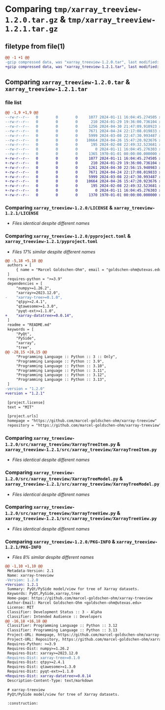 # Comparing `tmp/xarray_treeview-1.2.0.tar.gz` & `tmp/xarray_treeview-1.2.1.tar.gz`

## filetype from file(1)

```diff
@@ -1 +1 @@
-gzip compressed data, was "xarray_treeview-1.2.0.tar", last modified: Tue Apr 30 21:47:09 2024, max compression
+gzip compressed data, was "xarray_treeview-1.2.1.tar", last modified: Tue Apr 30 22:56:15 2024, max compression
```

## Comparing `xarray_treeview-1.2.0.tar` & `xarray_treeview-1.2.1.tar`

### file list

```diff
@@ -1,9 +1,9 @@
--rw-r--r--   0        0        0     1077 2024-01-11 16:04:45.274505 xarray_treeview-1.2.0/LICENSE
--rw-r--r--   0        0        0      210 2024-01-29 19:36:00.736104 xarray_treeview-1.2.0/README.md
--rw-r--r--   0        0        0     1256 2024-04-30 21:47:09.910923 xarray_treeview-1.2.0/pyproject.toml
--rw-r--r--   0        0        0     7671 2024-04-24 22:17:08.019833 xarray_treeview-1.2.0/src/xarray_treeview/XarrayTreeItem.py
--rw-r--r--   0        0        0     5999 2024-03-08 22:47:30.993487 xarray_treeview-1.2.0/src/xarray_treeview/XarrayTreeModel.py
--rw-r--r--   0        0        0    10664 2024-04-26 15:47:20.923676 xarray_treeview-1.2.0/src/xarray_treeview/XarrayTreeView.py
--rw-r--r--   0        0        0      195 2024-02-08 22:49:32.523681 xarray_treeview-1.2.0/src/xarray_treeview/__init__.py
--rw-r--r--   0        0        0        0 2024-01-11 16:04:45.276303 xarray_treeview-1.2.0/tests/__init__.py
--rw-r--r--   0        0        0     1365 1970-01-01 00:00:00.000000 xarray_treeview-1.2.0/PKG-INFO
+-rw-r--r--   0        0        0     1077 2024-01-11 16:04:45.274505 xarray_treeview-1.2.1/LICENSE
+-rw-r--r--   0        0        0      210 2024-01-29 19:36:00.736104 xarray_treeview-1.2.1/README.md
+-rw-r--r--   0        0        0     1261 2024-04-30 22:56:15.940983 xarray_treeview-1.2.1/pyproject.toml
+-rw-r--r--   0        0        0     7671 2024-04-24 22:17:08.019833 xarray_treeview-1.2.1/src/xarray_treeview/XarrayTreeItem.py
+-rw-r--r--   0        0        0     5999 2024-03-08 22:47:30.993487 xarray_treeview-1.2.1/src/xarray_treeview/XarrayTreeModel.py
+-rw-r--r--   0        0        0    10664 2024-04-26 15:47:20.923676 xarray_treeview-1.2.1/src/xarray_treeview/XarrayTreeView.py
+-rw-r--r--   0        0        0      195 2024-02-08 22:49:32.523681 xarray_treeview-1.2.1/src/xarray_treeview/__init__.py
+-rw-r--r--   0        0        0        0 2024-01-11 16:04:45.276303 xarray_treeview-1.2.1/tests/__init__.py
+-rw-r--r--   0        0        0     1370 1970-01-01 00:00:00.000000 xarray_treeview-1.2.1/PKG-INFO
```

### Comparing `xarray_treeview-1.2.0/LICENSE` & `xarray_treeview-1.2.1/LICENSE`

 * *Files identical despite different names*

### Comparing `xarray_treeview-1.2.0/pyproject.toml` & `xarray_treeview-1.2.1/pyproject.toml`

 * *Files 17% similar despite different names*

```diff
@@ -5,18 +5,18 @@
 authors = [
     { name = "Marcel Goldschen-Ohm", email = "goldschen-ohm@utexas.edu" },
 ]
 requires-python = ">=3.9"
 dependencies = [
     "numpy>=1.26.2",
     "xarray>=2023.12.0",
-    "xarray-tree>=0.1.0",
     "qtpy>=2.4.1",
     "qtawesome>=1.3.0",
     "pyqt-ext>=1.1.0",
+    "xarray-datatree>=0.0.14",
 ]
 readme = "README.md"
 keywords = [
     "PyQt",
     "PySide",
     "xarray",
     "tree",
@@ -28,15 +28,15 @@
     "Programming Language :: Python :: 3 :: Only",
     "Programming Language :: Python :: 3.9",
     "Programming Language :: Python :: 3.10",
     "Programming Language :: Python :: 3.11",
     "Programming Language :: Python :: 3.12",
     "Programming Language :: Python :: 3.13",
 ]
-version = "1.2.0"
+version = "1.2.1"
 
 [project.license]
 text = "MIT"
 
 [project.urls]
 homepage = "https://github.com/marcel-goldschen-ohm/xarray-treeview"
 repository = "https://github.com/marcel-goldschen-ohm/xarray-treeview"
```

### Comparing `xarray_treeview-1.2.0/src/xarray_treeview/XarrayTreeItem.py` & `xarray_treeview-1.2.1/src/xarray_treeview/XarrayTreeItem.py`

 * *Files identical despite different names*

### Comparing `xarray_treeview-1.2.0/src/xarray_treeview/XarrayTreeModel.py` & `xarray_treeview-1.2.1/src/xarray_treeview/XarrayTreeModel.py`

 * *Files identical despite different names*

### Comparing `xarray_treeview-1.2.0/src/xarray_treeview/XarrayTreeView.py` & `xarray_treeview-1.2.1/src/xarray_treeview/XarrayTreeView.py`

 * *Files identical despite different names*

### Comparing `xarray_treeview-1.2.0/PKG-INFO` & `xarray_treeview-1.2.1/PKG-INFO`

 * *Files 8% similar despite different names*

```diff
@@ -1,10 +1,10 @@
 Metadata-Version: 2.1
 Name: xarray-treeview
-Version: 1.2.0
+Version: 1.2.1
 Summary: PyQt/PySide model/view for tree of Xarray datasets.
 Keywords: PyQt,PySide,xarray,tree
 Home-page: https://github.com/marcel-goldschen-ohm/xarray-treeview
 Author-Email: Marcel Goldschen-Ohm <goldschen-ohm@utexas.edu>
 License: MIT
 Classifier: Development Status :: 3 - Alpha
 Classifier: Intended Audience :: Developers
@@ -16,18 +16,18 @@
 Classifier: Programming Language :: Python :: 3.12
 Classifier: Programming Language :: Python :: 3.13
 Project-URL: Homepage, https://github.com/marcel-goldschen-ohm/xarray-treeview
 Project-URL: Repository, https://github.com/marcel-goldschen-ohm/xarray-treeview
 Requires-Python: >=3.9
 Requires-Dist: numpy>=1.26.2
 Requires-Dist: xarray>=2023.12.0
-Requires-Dist: xarray-tree>=0.1.0
 Requires-Dist: qtpy>=2.4.1
 Requires-Dist: qtawesome>=1.3.0
 Requires-Dist: pyqt-ext>=1.1.0
+Requires-Dist: xarray-datatree>=0.0.14
 Description-Content-Type: text/markdown
 
 # xarray-treeview
 PyQt/PySide model/view for tree of Xarray datasets.
 
 :construction:
```

